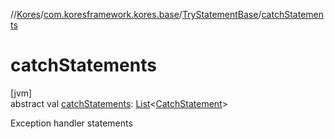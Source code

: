 //[Kores](../../../index.md)/[com.koresframework.kores.base](../index.md)/[TryStatementBase](index.md)/[catchStatements](catch-statements.md)

# catchStatements

[jvm]\
abstract val [catchStatements](catch-statements.md): [List](https://kotlinlang.org/api/latest/jvm/stdlib/kotlin.collections/-list/index.html)<[CatchStatement](../-catch-statement/index.md)>

Exception handler statements
